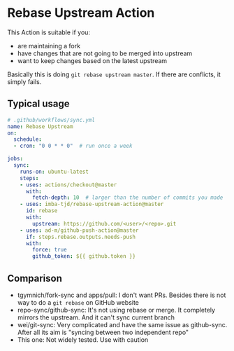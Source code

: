 # Rebase Upstream Action

This Action is suitable if you:

* are maintaining a fork
* have changes that are not going to be merged into upstream
* want to keep changes based on the latest upstream

Basically this is doing `git rebase upstream master`. If there are conflicts, it simply fails.

## Typical usage

```yml
# .github/workflows/sync.yml
name: Rebase Upstream
on:
  schedule:
  - cron: "0 0 * * 0"  # run once a week

jobs:
  sync:
    runs-on: ubuntu-latest
    steps:
    - uses: actions/checkout@master
      with:
        fetch-depth: 10  # larger than the number of commits you made
    - uses: imba-tjd/rebase-upstream-action@master
      id: rebase
      with:
        upstream: https://github.com/<user>/<repo>.git
    - uses: ad-m/github-push-action@master
      if: steps.rebase.outputs.needs-push
      with:
        force: true
        github_token: ${{ github.token }}
```

## Comparison

* tgymnich/fork-sync and apps/pull: I don't want PRs. Besides there is not way to do a `git rebase` on GitHub website
* repo-sync/github-sync: It's not using rebase or merge. It completely mirrors the upstream. And it can't sync current branch
* wei/git-sync: Very complicated and have the same issue as github-sync. After all its aim is "syncing between two independent repo"
* This one: Not widely tested. Use with caution
